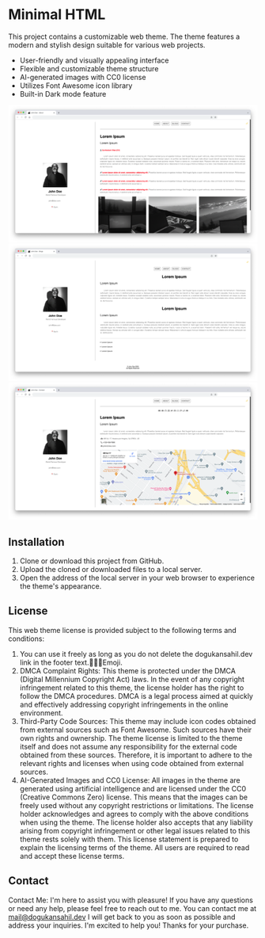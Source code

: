 # Minimal HTML

This project contains a customizable web theme. The theme features a modern and stylish design suitable for various web projects.

- User-friendly and visually appealing interface
- Flexible and customizable theme structure
- AI-generated images with CC0 license
- Utilizes Font Awesome icon library
- Built-in Dark mode feature

![Demo](https://github.com/dogukansahil/MinimalHTML/blob/main/Minimal%20HTML/DemoPhotos/1.png?raw=true)
![Demo](https://github.com/dogukansahil/MinimalHTML/blob/main/Minimal%20HTML/DemoPhotos/2.png?raw=true)
![Demo](https://github.com/dogukansahil/MinimalHTML/blob/main/Minimal%20HTML/DemoPhotos/3.png?raw=true)


## Installation

1. Clone or download this project from GitHub.
2. Upload the cloned or downloaded files to a local server.
3. Open the address of the local server in your web browser to experience the theme's appearance.

## License

This web theme license is provided subject to the following terms and conditions:
1. You can use it freely as long as you do not delete the dogukansahil.dev link in the footer
text.👨🏽‍💻Emoji.
2. DMCA Complaint Rights: This theme is protected under the DMCA (Digital Millennium
Copyright Act) laws. In the event of any copyright infringement related to this theme, the
license holder has the right to follow the DMCA procedures. DMCA is a legal process aimed
at quickly and effectively addressing copyright infringements in the online environment.
3. Third-Party Code Sources: This theme may include icon codes obtained from external
sources such as Font Awesome. Such sources have their own rights and ownership. The
theme license is limited to the theme itself and does not assume any responsibility for the
external code obtained from these sources. Therefore, it is important to adhere to the
relevant rights and licenses when using code obtained from external sources.
4. AI-Generated Images and CC0 License: All images in the theme are generated using
artificial intelligence and are licensed under the CC0 (Creative Commons Zero) license. This
means that the images can be freely used without any copyright restrictions or limitations.
The license holder acknowledges and agrees to comply with the above conditions when
using the theme. The license holder also accepts that any liability arising from copyright
infringement or other legal issues related to this theme rests solely with them.
This license statement is prepared to explain the licensing terms of the theme. All users are
required to read and accept these license terms.

## Contact

Contact Me: I'm here to assist you with pleasure! If you have any questions or need any
help, please feel free to reach out to me. You can contact me at mail@dogukansahil.dev
I will get back to you as soon as possible and address your inquiries.
I'm excited to help you!
Thanks for your purchase.

